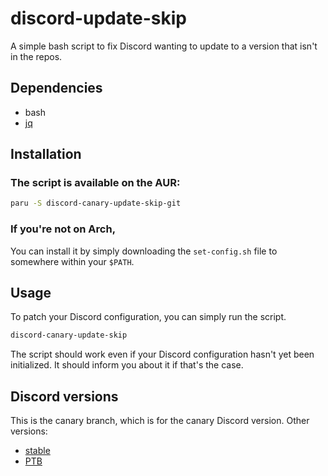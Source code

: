 # discord-update-skip
A simple bash script to fix Discord wanting to update to a version that isn't in the repos.


## Dependencies
 * bash
 * [jq](https://github.com/stedolan/jq)

## Installation
### The script is available on the AUR:
```sh
paru -S discord-canary-update-skip-git
```
### If you're not on Arch,
You can install it by simply downloading the `set-config.sh` file to somewhere within your `$PATH`.

## Usage
To patch your Discord configuration, you can simply run the script.

```sh
discord-canary-update-skip
```

The script should work even if your Discord configuration hasn't yet been initialized. It should inform you about it if that's the case.

## Discord versions
This is the canary branch, which is for the canary Discord version.
Other versions:
 * [stable](https://github.com/n3oney/discord-update-skip/tree/stable)
 * [PTB](https://github.com/n3oney/discord-update-skip/tree/ptb)
